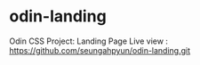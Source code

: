 # odin-landing
Odin CSS Project: Landing Page
Live view : https://github.com/seungahpyun/odin-landing.git
